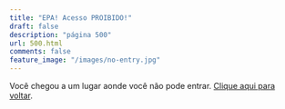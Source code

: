 ```yaml
---
title: "EPA! Acesso PROIBIDO!"
draft: false
description: "página 500"
url: 500.html
comments: false
feature_image: "/images/no-entry.jpg"
---
```


Você chegou a um lugar aonde você não pode entrar. [Clique aqui para voltar](/).
